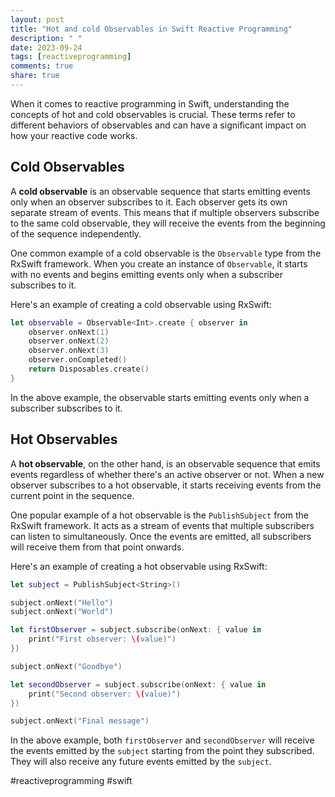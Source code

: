 ```yaml
---
layout: post
title: "Hot and cold Observables in Swift Reactive Programming"
description: " "
date: 2023-09-24
tags: [reactiveprogramming]
comments: true
share: true
---
```


When it comes to reactive programming in Swift, understanding the concepts of hot and cold observables is crucial. These terms refer to different behaviors of observables and can have a significant impact on how your reactive code works.

## Cold Observables

A **cold observable** is an observable sequence that starts emitting events only when an observer subscribes to it. Each observer gets its own separate stream of events. This means that if multiple observers subscribe to the same cold observable, they will receive the events from the beginning of the sequence independently.

One common example of a cold observable is the `Observable` type from the RxSwift framework. When you create an instance of `Observable`, it starts with no events and begins emitting events only when a subscriber subscribes to it.

Here's an example of creating a cold observable using RxSwift:

```swift
let observable = Observable<Int>.create { observer in
    observer.onNext(1)
    observer.onNext(2)
    observer.onNext(3)
    observer.onCompleted()
    return Disposables.create()
}
```

In the above example, the observable starts emitting events only when a subscriber subscribes to it.

## Hot Observables

A **hot observable**, on the other hand, is an observable sequence that emits events regardless of whether there's an active observer or not. When a new observer subscribes to a hot observable, it starts receiving events from the current point in the sequence.

One popular example of a hot observable is the `PublishSubject` from the RxSwift framework. It acts as a stream of events that multiple subscribers can listen to simultaneously. Once the events are emitted, all subscribers will receive them from that point onwards.

Here's an example of creating a hot observable using RxSwift:

```swift
let subject = PublishSubject<String>()

subject.onNext("Hello")
subject.onNext("World")

let firstObserver = subject.subscribe(onNext: { value in
    print("First observer: \(value)")
})

subject.onNext("Goodbye")

let secondObserver = subject.subscribe(onNext: { value in
    print("Second observer: \(value)")
})

subject.onNext("Final message")
```

In the above example, both `firstObserver` and `secondObserver` will receive the events emitted by the `subject` starting from the point they subscribed. They will also receive any future events emitted by the `subject`.

#reactiveprogramming #swift